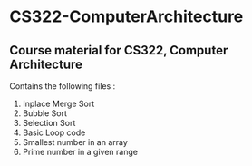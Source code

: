 # CS322-ComputerArchitecture
## Course material for CS322, Computer Architecture

Contains the following files :
1. Inplace Merge Sort
2. Bubble Sort
3. Selection Sort
4. Basic Loop code
5. Smallest number in an array
6. Prime number in a given range
